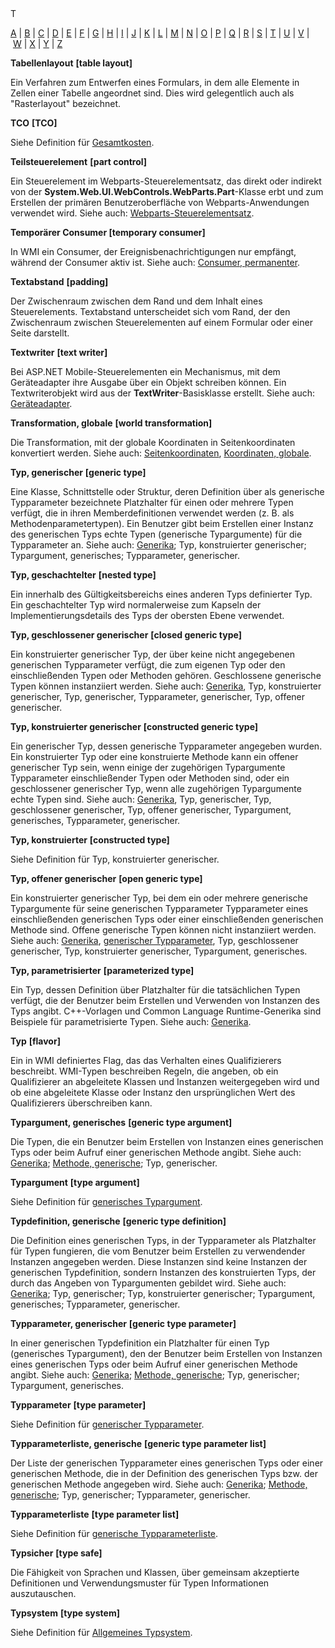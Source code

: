 <div class="topic" xmlns:mtps="http://msdn2.microsoft.com/mtps" xmlns="http://www.w3.org/1999/xhtml">
  <link type="text/css" rel="Stylesheet" href="..\branding1.css" />
  <div class="title" xmlns:asp="http://msdn2.microsoft.com/asp">T<!----></div>
  <!--Content type: DocStudio. Transform: devdiv2mtps.xslt.-->
  <div id="mainSection"> <div id="mainBody">  <p /> <p> <a class="mtps-external-link" href="../7k60b9ww_de-de_vs.80/7k60b9ww.md">A</a> | <a class="mtps-external-link" href="../b85sw2k8_de-de_vs.80/b85sw2k8.md">B</a> | <a class="mtps-external-link" href="../ea8964x0_de-de_vs.80/ea8964x0.md">C</a> | <a class="mtps-external-link" href="../0skzec74_de-de_vs.80/0skzec74.md">D</a> | <a class="mtps-external-link" href="../t64fd4ef_de-de_vs.80/t64fd4ef.md">E</a> | <a class="mtps-external-link" href="../44kt76b4_de-de_vs.80/44kt76b4.md">F</a> | <a class="mtps-external-link" href="../exx57whb_de-de_vs.80/exx57whb.md">G</a> | <a class="mtps-external-link" href="../h223kcf0_de-de_vs.80/h223kcf0.md">H</a> | <a class="mtps-external-link" href="../6k49dddk_de-de_vs.80/6k49dddk.md">I</a> | <a class="mtps-external-link" href="../f9dds3k7_de-de_vs.80/f9dds3k7.md">J</a> | <a class="mtps-external-link" href="../ms229690_de-de_vs.80/ms229690.md">K</a> | <a class="mtps-external-link" href="../1kxda69d_de-de_vs.80/1kxda69d.md">L</a> | <a class="mtps-external-link" href="../7a753yk6_de-de_vs.80/7a753yk6.md">M</a> | <a class="mtps-external-link" href="../z7ds3w5t_de-de_vs.80/z7ds3w5t.md">N</a> | <a class="mtps-external-link" href="../ms229695_de-de_vs.80/ms229695.md">O</a> | <a class="mtps-external-link" href="../k908yeh7_de-de_vs.80/k908yeh7.md">P</a> | <a class="mtps-external-link" href="../ms229702_de-de_vs.80/ms229702.md">Q</a> | <a class="mtps-external-link" href="../2sw99y1z_de-de_vs.80/2sw99y1z.md">R</a> | <a class="mtps-external-link" href="../c83eyewf_de-de_vs.80/c83eyewf.md">S</a> | <a href="#cpglot">T</a> | <a class="mtps-external-link" href="../ece0ts45_de-de_vs.80/ece0ts45.md">U</a> | <a class="mtps-external-link" href="../tefc2tz1_de-de_vs.80/tefc2tz1.md">V</a> | <a class="mtps-external-link" href="../hd402x97_de-de_vs.80/hd402x97.md">W</a> | <a class="mtps-external-link" href="../49ck9awf_de-de_vs.80/49ck9awf.md">X</a> | <a class="mtps-external-link" href="../ms229692_de-de_vs.80/ms229692.md">Y</a> | <a class="mtps-external-link" href="../ms229698_de-de_vs.80/ms229698.md">Z</a> </p> <div id="sectionSection0" class="seeAlsoNoToggleSection"> <p> <b>Tabellenlayout</b> <b>[table layout]</b> </p> <p>Ein Verfahren zum Entwerfen eines Formulars, in dem alle Elemente in Zellen einer Tabelle angeordnet sind. Dies wird gelegentlich auch als "Rasterlayout" bezeichnet.</p> <p> <b>TCO</b> <b>[TCO]</b> </p> <p>Siehe Definition für <a class="mtps-external-link" href="../exx57whb_de-de_vs.80/exx57whb.md">Gesamtkosten</a>.</p> <p> <b>Teilsteuerelement</b> <b>[part control]</b> </p> <p>Ein Steuerelement im Webparts-Steuerelementsatz, das direkt oder indirekt von der <b>System.Web.UI.WebControls.WebParts.Part</b>-Klasse erbt und zum Erstellen der primären Benutzeroberfläche von Webparts-Anwendungen verwendet wird. Siehe auch: <a class="mtps-external-link" href="../hd402x97_de-de_vs.80/hd402x97.md">Webparts-Steuerelementsatz</a>.</p> <p> <b>Temporärer Consumer </b> <b>[temporary consumer]</b> </p> <p>In WMI ein Consumer, der Ereignisbenachrichtigungen nur empfängt, während der Consumer aktiv ist. Siehe auch: <a class="mtps-external-link" href="../ea8964x0_de-de_vs.80/ea8964x0.md">Consumer, permanenter</a>. </p> <p> <b>Textabstand</b> <b>[padding]</b> </p> <p>Der Zwischenraum zwischen dem Rand und dem Inhalt eines Steuerelements. Textabstand unterscheidet sich vom Rand, der den Zwischenraum zwischen Steuerelementen auf einem Formular oder einer Seite darstellt.</p> <p> <b>Textwriter</b> <b>[text writer]</b> </p> <p>Bei ASP.NET Mobile-Steuerelementen ein Mechanismus, mit dem Geräteadapter ihre Ausgabe über ein Objekt schreiben können. Ein Textwriterobjekt wird aus der <b>TextWriter</b>-Basisklasse erstellt. Siehe auch: <a class="mtps-external-link" href="../exx57whb_de-de_vs.80/exx57whb.md">Geräteadapter</a>.</p> <p> <b>Transformation, globale</b> <b>[world transformation]</b> </p> <p>Die Transformation, mit der globale Koordinaten in Seitenkoordinaten konvertiert werden. Siehe auch: <a class="mtps-external-link" href="../c83eyewf_de-de_vs.80/c83eyewf.md">Seitenkoordinaten</a>, <a class="mtps-external-link" href="../ms229690_de-de_vs.80/ms229690.md">Koordinaten, globale</a>.</p> <p> <b>Typ, generischer</b> <b>[generic type]</b> </p> <p>Eine Klasse, Schnittstelle oder Struktur, deren Definition über als generische Typparameter bezeichnete Platzhalter für einen oder mehrere Typen verfügt, die in ihren Memberdefinitionen verwendet werden (z. B. als Methodenparametertypen). Ein Benutzer gibt beim Erstellen einer Instanz des generischen Typs echte Typen (generische Typargumente) für die Typparameter an. Siehe auch: <a class="mtps-external-link" href="../exx57whb_de-de_vs.80/exx57whb.md">Generika</a>; Typ, konstruierter generischer; Typargument, generisches; Typparameter, generischer. </p> <p> <b>Typ, geschachtelter</b> <b>[nested type]</b> </p> <p>Ein innerhalb des Gültigkeitsbereichs eines anderen Typs definierter Typ. Ein geschachtelter Typ wird normalerweise zum Kapseln der Implementierungsdetails des Typs der obersten Ebene verwendet.</p> <p> <b>Typ, geschlossener generischer</b> <b>[closed generic type]</b> </p> <p>Ein konstruierter generischer Typ, der über keine nicht angegebenen generischen Typparameter verfügt, die zum eigenen Typ oder den einschließenden Typen oder Methoden gehören. Geschlossene generische Typen können instanziiert werden. Siehe auch: <a class="mtps-external-link" href="../exx57whb_de-de_vs.80/exx57whb.md">Generika</a>, Typ, konstruierter generischer, Typ, generischer, Typparameter, generischer, Typ, offener generischer.</p> <p> <b>Typ, konstruierter generischer</b> <b>[constructed generic type]</b> </p> <p>Ein generischer Typ, dessen generische Typparameter angegeben wurden. Ein konstruierter Typ oder eine konstruierte Methode kann ein offener generischer Typ sein, wenn einige der zugehörigen Typargumente Typparameter einschließender Typen oder Methoden sind, oder ein geschlossener generischer Typ, wenn alle zugehörigen Typargumente echte Typen sind. Siehe auch: <a class="mtps-external-link" href="../exx57whb_de-de_vs.80/exx57whb.md">Generika</a>, Typ, generischer, Typ, geschlossener generischer, Typ, offener generischer, Typargument, generisches, Typparameter, generischer.</p> <p> <b>Typ, konstruierter</b> <b>[constructed type]</b> </p> <p>Siehe Definition für Typ, konstruierter generischer.</p> <p> <b>Typ, offener generischer</b> <b>[open generic type]</b> </p> <p>Ein konstruierter generischer Typ, bei dem ein oder mehrere generische Typargumente für seine generischen Typparameter Typparameter eines einschließenden generischen Typs oder einer einschließenden generischen Methode sind. Offene generische Typen können nicht instanziiert werden. Siehe auch: <a class="mtps-external-link" href="../exx57whb_de-de_vs.80/exx57whb.md">Generika</a>, <a class="mtps-external-link" href="../exx57whb_de-de_vs.80/exx57whb.md">generischer Typparameter</a>, Typ, geschlossener generischer, Typ, konstruierter generischer, Typargument, generisches.</p> <p> <b>Typ, parametrisierter</b> <b>[parameterized type]</b> </p> <p>Ein Typ, dessen Definition über Platzhalter für die tatsächlichen Typen verfügt, die der Benutzer beim Erstellen und Verwenden von Instanzen des Typs angibt. C++-Vorlagen und Common Language Runtime-Generika sind Beispiele für parametrisierte Typen. Siehe auch: <a class="mtps-external-link" href="../exx57whb_de-de_vs.80/exx57whb.md">Generika</a>.</p> <p> <b>Typ</b> <b>[flavor]</b> </p> <p>Ein in WMI definiertes Flag, das das Verhalten eines Qualifizierers beschreibt. WMI-Typen beschreiben Regeln, die angeben, ob ein Qualifizierer an abgeleitete Klassen und Instanzen weitergegeben wird und ob eine abgeleitete Klasse oder Instanz den ursprünglichen Wert des Qualifizierers überschreiben kann. </p> <p> <b>Typargument, generisches</b> <b>[generic type argument]</b> </p> <p>Die Typen, die ein Benutzer beim Erstellen von Instanzen eines generischen Typs oder beim Aufruf einer generischen Methode angibt. Siehe auch: <a class="mtps-external-link" href="../exx57whb_de-de_vs.80/exx57whb.md">Generika</a>; <a class="mtps-external-link" href="../7a753yk6_de-de_vs.80/7a753yk6.md">Methode, generische</a>; Typ, generischer.</p> <p> <b>Typargument</b> <b>[type argument]</b> </p> <p>Siehe Definition für <a class="mtps-external-link" href="../exx57whb_de-de_vs.80/exx57whb.md">generisches Typargument</a>.</p> <p> <b>Typdefinition, generische</b> <b>[generic type definition]</b> </p> <p>Die Definition eines generischen Typs, in der Typparameter als Platzhalter für Typen fungieren, die vom Benutzer beim Erstellen zu verwendender Instanzen angegeben werden. Diese Instanzen sind keine Instanzen der generischen Typdefinition, sondern Instanzen des konstruierten Typs, der durch das Angeben von Typargumenten gebildet wird. Siehe auch: <a class="mtps-external-link" href="../t64fd4ef_de-de_vs.80/t64fd4ef.md">Generika</a>; Typ, generischer; Typ, konstruierter generischer; Typargument, generisches; Typparameter, generischer.</p> <p> <b>Typparameter, generischer</b> <b>[generic type parameter]</b> </p> <p>In einer generischen Typdefinition ein Platzhalter für einen Typ (generisches Typargument), den der Benutzer beim Erstellen von Instanzen eines generischen Typs oder beim Aufruf einer generischen Methode angibt. Siehe auch: <a class="mtps-external-link" href="../t64fd4ef_de-de_vs.80/t64fd4ef.md">Generika</a>; <a class="mtps-external-link" href="../7a753yk6_de-de_vs.80/7a753yk6.md">Methode, generische</a>; Typ, generischer; Typargument, generisches. </p> <p> <b>Typparameter</b> <b>[type parameter]</b> </p> <p>Siehe Definition für <a class="mtps-external-link" href="../exx57whb_de-de_vs.80/exx57whb.md">generischer Typparameter</a>.</p> <p> <b>Typparameterliste, generische</b> <b>[generic type parameter list]</b> </p> <p>Der Liste der generischen Typparameter eines generischen Typs oder einer generischen Methode, die in der Definition des generischen Typs bzw. der generischen Methode angegeben wird. Siehe auch: <a class="mtps-external-link" href="../t64fd4ef_de-de_vs.80/t64fd4ef.md">Generika</a>; <a class="mtps-external-link" href="../7a753yk6_de-de_vs.80/7a753yk6.md">Methode, generische</a>; Typ, generischer; Typparameter, generischer. </p> <p> <b>Typparameterliste</b> <b>[type parameter list]</b> </p> <p>Siehe Definition für <a class="mtps-external-link" href="../exx57whb_de-de_vs.80/exx57whb.md">generische Typparameterliste</a>.</p> <p> <b>Typsicher</b> <b>[type safe]</b> </p> <p>Die Fähigkeit von Sprachen und Klassen, über gemeinsam akzeptierte Definitionen und Verwendungsmuster für Typen Informationen auszutauschen.</p> <p> <b>Typsystem</b> <b>[type system]</b> </p> <p>Siehe Definition für <a class="mtps-external-link" href="../7k60b9ww_de-de_vs.80/7k60b9ww.md">Allgemeines Typsystem</a>.</p> </div></div>  </div>
</div>